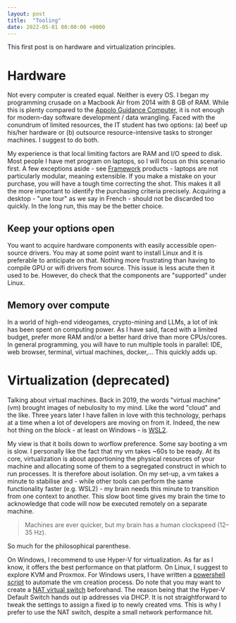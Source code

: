 ```yaml
---
layout: post
title:  "Tooling"
date: 2022-05-01 00:00:00 +0000
---
```


This first post is on hardware and virtualization principles.

<!--end-excerpt-->

# Hardware

Not every computer is created equal. Neither is every OS. I began my programming crusade on a Macbook Air from 2014 with 8 GB of RAM. While this is plenty compared to the [Appolo Guidance Computer](https://en.wikipedia.org/wiki/Apollo_Guidance_Computer), it is not enough for modern-day software development / data wrangling. Faced with the conundrum of limited resources, the IT student has two options: (a) beef up his/her hardware or (b) outsource resource-intensive tasks to stronger machines. I suggest to do both.

My experience is that local limiting factors are RAM and I/O speed to disk. Most people I have met program on laptops, so I will focus on this scenario first. A few exceptions aside - see [Framework](https://frame.work/de/en) products -  laptops are not particularly modular, meaning extensible. If you make a mistake on your purchase, you will have a tough time correcting the shot. This makes it all the more important to identify the purchasing criteria precisely. Acquiring a desktop - "une tour" as we say in French - should not be discarded too quickly. In the long run, this may be the better choice.

## Keep your options open

You want to acquire hardware components with easily accessible open-source drivers. You may at some point want to install Linux and it is preferable to anticipate on that. Nothing more frustrating than having to compile GPU or wifi drivers from source. This issue is less acute then it used to be. However, do check that the components are "supported" under Linux.

## Memory over compute

In a world of high-end videogames, crypto-mining and LLMs, a lot of ink has been spent on computing power. As I have said, faced with a limited budget, prefer more RAM and/or a better hard drive than more CPUs/cores. In general programming, you will have to run multiple tools in parallel: IDE, web browser, terminal, virtual machines, docker,... This quickly adds up.  

# Virtualization (deprecated)

Talking about virtual machines. Back in 2019, the words "virtual machine" (vm) brought images of nebulosity to my mind. Like the word "cloud" and the like. Three years later I have fallen in love with this technology, perhaps at a time when a lot of developers are moving on from it. Indeed, the new hot thing on the block - at least on Windows - is [WSL2](https://docs.microsoft.com/en-us/windows/wsl/install).

My view is that it boils down to worflow preference. Some say booting a vm is slow. I personally like the fact that my vm takes ~60s to be ready. At its core, virtualization is about apportioning the physical resources of your machine and allocating some of them to a segregated construct in which to run processes. It is therefore about isolation. On my set-up, a vm takes a minute to stabilise and - while other tools can perform the same functionality faster (e.g. WSL2) - my brain needs this minute to transition from one context to another. This slow boot time gives my brain the time to acknowledge that code will now be executed remotely on a separate machine.

> Machines are ever quicker, but my brain has a human clockspeed (12–35 Hz).

So much for the philosophical parenthese. 

On Windows, I recommend to use Hyper-V for virtualization. As far as I know, it offers the best performance on that platform. On Linux, I suggest to explore KVM and Proxmox. For Windows users, I have written a [powershell script](https://gist.github.com/saxomoose/ec9b8862f4bffb2c3557c41bbe95bda9) to automate the vm creation process. Do note that you may want to create a [NAT virtual switch](https://docs.microsoft.com/en-us/virtualization/hyper-v-on-windows/user-guide/setup-nat-network) beforehand. The reason being that the Hyper-V Default Switch hands out ip addresses via DHCP. It is not straightforward to tweak the settings to assign a fixed ip to newly created vms. This is why I prefer to use the NAT switch, despite a small network performance hit.